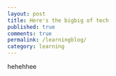 ```yaml
---
layout: post
title: Here's the bigbig of tech
published: true
comments: true
permalink: /learningblog/
category: learning
---
```


hehehhee

